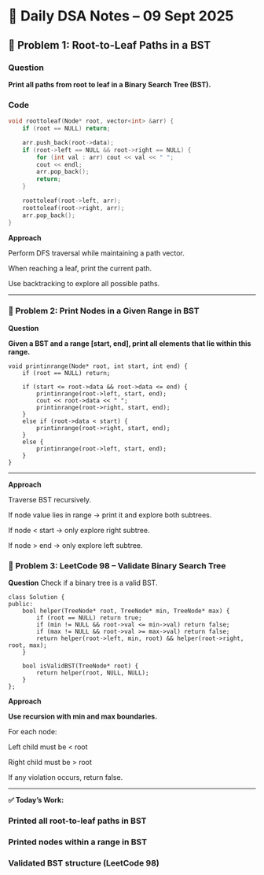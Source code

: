 # 📘 Daily DSA Notes – 09 Sept 2025



## 📝 Problem 1: Root-to-Leaf Paths in a BST

### Question
**Print all paths from root to leaf in a Binary Search Tree (BST).**

### Code
```cpp
void roottoleaf(Node* root, vector<int> &arr) {
    if (root == NULL) return;

    arr.push_back(root->data);
    if (root->left == NULL && root->right == NULL) {
        for (int val : arr) cout << val << " ";
        cout << endl;
        arr.pop_back();
        return;
    }

    roottoleaf(root->left, arr);
    roottoleaf(root->right, arr);
    arr.pop_back();
}
```
**Approach**

Perform DFS traversal while maintaining a path vector.

When reaching a leaf, print the current path.

Use backtracking to explore all possible paths.

---

### 📝 Problem 2: Print Nodes in a Given Range in BST
**Question**

**Given a BST and a range [start, end], print all elements that lie within this range.**

```
void printinrange(Node* root, int start, int end) {
    if (root == NULL) return;

    if (start <= root->data && root->data <= end) {
        printinrange(root->left, start, end);
        cout << root->data << " ";
        printinrange(root->right, start, end);
    } 
    else if (root->data < start) {
        printinrange(root->right, start, end);
    } 
    else {
        printinrange(root->left, start, end);
    }
}
```
---
**Approach**

Traverse BST recursively.

If node value lies in range → print it and explore both subtrees.

If node < start → only explore right subtree.

If node > end → only explore left subtree.

### 📝 Problem 3: LeetCode 98 – Validate Binary Search Tree

**Question**
Check if a binary tree is a valid BST.

```
class Solution {
public:
    bool helper(TreeNode* root, TreeNode* min, TreeNode* max) {
        if (root == NULL) return true;
        if (min != NULL && root->val <= min->val) return false;
        if (max != NULL && root->val >= max->val) return false;
        return helper(root->left, min, root) && helper(root->right, root, max);
    }

    bool isValidBST(TreeNode* root) {
        return helper(root, NULL, NULL);
    }
};
```


**Approach**

**Use recursion with min and max boundaries.**

For each node:

Left child must be < root

Right child must be > root

If any violation occurs, return false.

---

**✅ Today’s Work:**

### Printed all root-to-leaf paths in BST

### Printed nodes within a range in BST

### Validated BST structure (LeetCode 98)